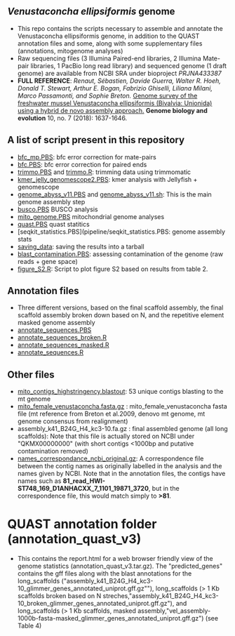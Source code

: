 ## *Venustaconcha ellipsiformis* genome
* This repo contains the scripts necessary to assemble and annotate the Venustaconcha ellipsiformis genome, in addition to the QUAST annotation files and some, along with some supplementary files (annotations, mitogenome analyses)  
* Raw sequencing files (3 Illumina Paired-end libraries, 2 Illumina Mate-pair libraries, 1 PacBio long read library) and sequenced genome (1 draft genome) are available from NCBI SRA under bioproject *PRJNA433387*   
* **FULL REFERENCE**: *Renaut, Sébastien, Davide Guerra, Walter R. Hoeh, Donald T. Stewart, Arthur E. Bogan, Fabrizio Ghiselli, Liliana Milani, Marco Passamonti, and Sophie Breton.* [Genome survey of the freshwater mussel Venustaconcha ellipsiformis (Bivalvia: Unionida) using a hybrid de novo assembly approach.](https://academic.oup.com/gbe/article/10/7/1637/5034436) **Genome biology and evolution** 10, no. 7 (2018): 1637-1646.

## A list of script present in this repository
* [bfc_mp.PBS](pipeline/bfc_mp.PBS): bfc error correction for mate-pairs  
* [bfc.PBS](pipeline/bfc.PBS): bfc error correction for paired ends  
* [trimmo.PBS](pipeline/trimmo.PBS) and [trimmo.R](pipeline/trimmo.R): trimming data using trimmomatic  
* [kmer_jelly_genomescope2.PBS](pipeline/kmer_jelly_genomescope2.PBS): kmer analysis with Jellyfish + genomescope  
* [genome_abyss_v11.PBS](pipeline/genome_abyss_v11.PBS) and [genome_abyss_v11.sh](pipeline/genome_abyss_v11.sh): This is the main genome assembly step  
* [busco.PBS](pipeline/busco.PBS) BUSCO analysis  
* [mito_genome.PBS](pipeline/mito_genome.PBS) mitochondrial genome analyses  
* [quast.PBS](pipeline/quast.PBS) quast statitics  
* [seqkit_statistics.PBS](pipeline/seqkit_statistics.PBS: genome assembly stats  
* [saving_data](pipeline/saving_data): saving the results into a tarball  
* [blast_contamination.PBS](pipeline/blast_contamination.PBS):  assessing contamination of the genome (raw reads + gene space)
* [figure_S2.R](pipeline/figure_S2.R): Script to plot figure S2 based on results from table 2.  


## Annotation files
* Three different versions, based on the final scaffold assembly, the final scaffold assembly broken down based on N, and the repetitive element masked genome assembly  
* [annotate_sequences.PBS](pipeline/annotate_sequences.PBS)
* [annotate_sequences_broken.R](pipeline/annotate_sequences_broken.R)
* [annotate_sequences_masked.R](pipeline/annotate_sequences_masked.R)
* [annotate_sequences.R](pipeline/annotate_sequences.R)


## Other files
* [mito_contigs_highstringency.blastout](mito_contigs_highstringency.blastout): 53 unique contigs blasting to the mt genome  
* [mito_female_venustaconcha.fasta.gz](mito_female_venustaconcha.fasta.gz) : mito_female_venustaconcha fasta file (mt reference from Breton et al.2009, denovo mt genome, mt genome consensus from realignment)  
* assembly_k41_B24G_H4_kc3-10.fa.gz : final assembled genome (all long scaffolds): Note that this file is actually stored on NCBI under "QKMX00000000" (with short contigs <1000bp and putative contamination removed)  
* [names_correspondance_ncbi_original.gz](names_correspondance_ncbi_original.gz): A correspondence file between the contig names as originally labelled in the analysis and the names given by NCBI. Note that in the annotation files, the contigs have names such as **81_read_HWI-ST748_169_D1ANHACXX_7_1101_19871_3720**, but in the correspondence file, this would match simply to **>81**.


# QUAST annotation folder (annotation_quast_v3)
* This contains the report.html for a web browser friendly view of the genome statistics (annotation_quast_v3.tar.gz). The "predicted_genes" contains the gff files along with the blast annotations for the long_scaffolds ("assembly_k41_B24G_H4_kc3-10_glimmer_genes_annotated_uniprot.gff.gz""),	long_scaffolds (> 1 Kb scaffolds broken based on N streches,"assembly_k41_B24G_H4_kc3-10_broken_glimmer_genes_annotated_uniprot.gff.gz"), and long_scaffolds (> 1 Kb scaffolds, masked assembly,"vel_assembly-1000b-fasta-masked_glimmer_genes_annotated_uniprot.gff.gz") (see Table 4)

